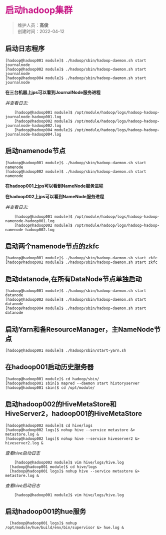 # <font color=#C71585>启动hadoop集群</font>
>维护人员：**高俊**  
>创建时间：2022-04-12

## 启动日志程序
```
[hadoop@hadoop001 module]$ ./hadoop/sbin/hadoop-daemon.sh start journalnode
[hadoop@hadoop002 module]$ ./hadoop/sbin/hadoop-daemon.sh start journalnode
[hadoop@hadoop004 module]$ ./hadoop/sbin/hadoop-daemon.sh start journalnode
```
**在三台机器上jps可以看到JournalNode服务进程**

*并查看日志:*
```
	[hadoop@hadoop001 module]$ /opt/module/hadoop/logs/hadoop-hadoop-journalnode-hadoop001.log
	[hadoop@hadoop002 module]$ /opt/module/hadoop/logs/hadoop-hadoop-journalnode-hadoop002.log
	[hadoop@hadoop004 module]$ /opt/module/hadoop/logs/hadoop-hadoop-journalnode-hadoop004.log
```
## 启动namenode节点
```
[hadoop@hadoop001 module]$ ./hadoop/sbin/hadoop-daemon.sh start namenode
[hadoop@hadoop002 module]$ ./hadoop/sbin/hadoop-daemon.sh start namenode
```
**在hadoop001上jps可以看到NameNode服务进程**

**在hadoop002上jps可以看到NameNode服务进程**

*并查看日志:*
```
	[hadoop@hadoop001 module]$ /opt/module/hadoop/logs/hadoop-hadoop-namenode-hadoop001.log
	[hadoop@hadoop002 module]$ /opt/module/hadoop/logs/hadoop-hadoop-namenode-hadoop002.log
```
## 启动两个namenode节点的zkfc
```
[hadoop@hadoop001 module]$ ./hadoop/sbin/hadoop-daemon.sh start zkfc
[hadoop@hadoop002 module]$ ./hadoop/sbin/hadoop-daemon.sh start zkfc
```
## 启动datanode,在所有DataNode节点单独启动
```
[hadoop@hadoop001 module]$ ./hadoop/sbin/hadoop-daemon.sh start datanode
[hadoop@hadoop002 module]$ ./hadoop/sbin/hadoop-daemon.sh start datanode
[hadoop@hadoop004 module]$ ./hadoop/sbin/hadoop-daemon.sh start datanode
```
## 启动Yarn和备ResourceManager，主NameNode节点
```
[hadoop@hadoop001 module]$ ./hadoop/sbin/start-yarn.sh
```
## 在hadoop001启动历史服务器
```
[hadoop@hadoop001 module]$ cd hadoop/sbin/
[hadoop@hadoop001 sbin]$ mapred --daemon start historyserver
[hadoop@hadoop001 sbin]$ cd /opt/module/
```
## 启动hadoop002的HiveMetaStore和HiveServer2，hadoop001的HiveMetaStore
```
[hadoop@hadoop002 module]$ cd hive/logs
[hadoop@hadoop002 logs]$ nohup hive --service metastore &> metastore.log &
[hadoop@hadoop002 logs]$ nohup hive --service hiveserver2 &> hiveserver2.log &
```
*查看hive启动日志*
```
	[hadoop@hadoop002 module]$ vim hive/logs/hive.log
  [hadoop@hadoop001 module]$ cd hive/logs
  [hadoop@hadoop001 logs]$ nohup hive --service metastore &> metastore.log &
```
*查看hive启动日志*
```
	[hadoop@hadoop001 module]$ vim hive/logs/hive.log
```
## 启动hadoop001的hue服务
```
  [hadoop@hadoop001 logs]$ nohup /opt/module/hue/build/env/bin/supervisor &> hue.log &
```
